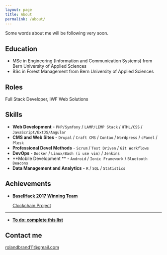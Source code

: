 ```yaml
---
layout: page
title: About
permalink: /about/
---
```


Some words about me will be following very soon.

## Education

* MSc in Engineering (Information and Communication Systems) from Bern University of Applied Sciences
* BSc in Forest Management from Bern University of Applied Sciences

## Roles

Full Stack Developer, IWF Web Solutions

## Skills

* **Web Development** - `PHP/Symfony` / `LAMP/LEMP Stack` / `HTML/CSS` / `JavaScript/ExtJS/Angular`
* **CMS and Web Sites** - `Drupal` / `Craft CMS` / `Contao` / `Wordpress` / `cPanel` / `Plesk`
* **Professional Devel Methods** - `Scrum` / `Test Driven` / `Git Workflows`
* **DevOps** - `Docker` / `Linux/Bash (i use vim)` / `Jenkins` 
* **Mobile Development ** - `Android` / `Ionic Framework` / `Bluetooth Beacons`
* **Data Management and Analytics** - `R` / `SQL` / `Statistics` 
    
    
## Achievements


* [**BaselHack 2017 Winning Team**](#) 
   
  [Clockchain Project](https://github.com/rordi/11_clockchain)  
   
***

* [**To do: complete this list**](#) 

## Contact me

[rolandbrand11@gmail.com](mailto:rolandbrand11@gmail.com)
